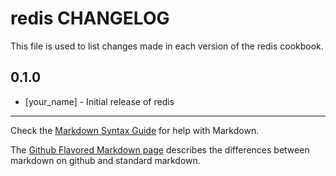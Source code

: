 redis CHANGELOG
===============

This file is used to list changes made in each version of the redis cookbook.

0.1.0
-----
- [your_name] - Initial release of redis

- - -
Check the [Markdown Syntax Guide](http://daringfireball.net/projects/markdown/syntax) for help with Markdown.

The [Github Flavored Markdown page](http://github.github.com/github-flavored-markdown/) describes the differences between markdown on github and standard markdown.
